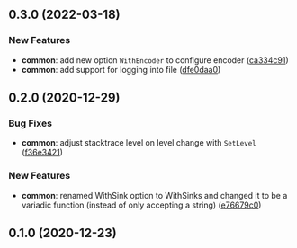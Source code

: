## 0.3.0 (2022-03-18)


### New Features

* **common**: add new option `WithEncoder` to configure encoder ([ca334c91](https://github.com/postfinance/flash/commit/ca334c91))
* **common**: add support for logging into file ([dfe0daa0](https://github.com/postfinance/flash/commit/dfe0daa0))



## 0.2.0 (2020-12-29)

### Bug Fixes

- **common**: adjust stacktrace level on level change with `SetLevel` ([f36e3421](https://github.com/postfinance/flash/commit/f36e3421))

### New Features

- **common**: renamed WithSink option to WithSinks and changed it to be a variadic function (instead of only accepting a string) ([e76679c0](https://github.com/postfinance/flash/commit/e76679c0))

## 0.1.0 (2020-12-23)
